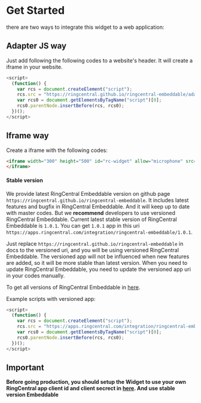 # Get Started

there are two ways to integrate this widget to a web application:

## Adapter JS way

Just add following the following codes to a website's header. It will create a iframe in your website.

```js
<script>
  (function() {
    var rcs = document.createElement("script");
    rcs.src = "https://ringcentral.github.io/ringcentral-embeddable/adapter.js";
    var rcs0 = document.getElementsByTagName("script")[0];
    rcs0.parentNode.insertBefore(rcs, rcs0);
  })();
</script>
```

## Iframe way

Create a iframe with the following codes:

```html
<iframe width="300" height="500" id="rc-widget" allow="microphone" src="https://ringcentral.github.io/ringcentral-embeddable/app.html">
</iframe>
```

#### Stable version

We provide latest RingCentral Embeddable version on github page `https://ringcentral.github.io/ringcentral-embeddable`. It includes latest features and bugfix in RingCentral Embeddable. And it will keep up to date with master codes. But we **recommend** developers to use versioned RingCentral Embeddable. Current latest stable version of RingCentral Embeddable is `1.0.1`. You can get `1.0.1` app in this uri `https://apps.ringcentral.com/integration/ringcentral-embeddable/1.0.1`.

Just replace `https://ringcentral.github.io/ringcentral-embeddable` in docs to the versioned uri, and you will be using versioned RingCentral Embeddable. The versioned app will not be influenced when new features are added, so it will be more stable than latest version. When you need to update RingCentral Embeddable, you need to update the versioned app uri in your codes manually.

To get all versions of RingCentral Embeddable in [here](https://github.com/ringcentral/ringcentral-embeddable/releases).

Example scripts with versioned app:

```js
<script>
  (function() {
    var rcs = document.createElement("script");
    rcs.src = "https://apps.ringcentral.com/integration/ringcentral-embeddable/0.1.0/adapter.js";
    var rcs0 = document.getElementsByTagName("script")[0];
    rcs0.parentNode.insertBefore(rcs, rcs0);
  })();
</script>
```

## Important

**Before going production, you should setup the Widget to use your own RingCentral app client id and client secrect in [here](config-client-id-and-secret.md). And use stable version Embeddable**
